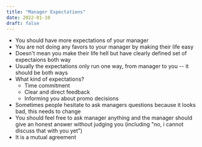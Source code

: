 ```yaml
---
title: "Manager Expectations"
date: 2022-01-10
draft: false
---
```

* You should have more expectations of your manager
* You are not doing any favors to your manager by making their life easy
* Doesn't mean you make their life hell but have clearly defined set of expectaions both way
* Usually the expectations only run one way, from manager to you -- it should be both ways
* What kind of expectations?
  * Time commitment
  * Clear and direct feedback
  * Informing you about promo decisions
* Sometimes people hesitate to ask managers questions because it looks bad, this needs to change
* You should feel free to ask manager anything and the manager should give an honest answer without judging you (including "no, i cannot discuss that with you yet")
* It is a mutual agreement  
